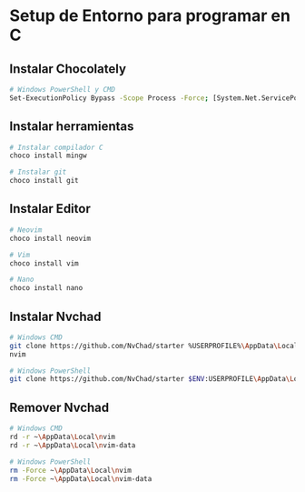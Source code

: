 # Setup de Entorno para programar en C

## Instalar Chocolately

``` sh
# Windows PowerShell y CMD
Set-ExecutionPolicy Bypass -Scope Process -Force; [System.Net.ServicePointManager]::SecurityProtocol = [System.Net.ServicePointManager]::SecurityProtocol -bor 3072; iex ((New-Object System.Net.WebClient).DownloadString('https://community.chocolatey.org/install.ps1'))
```

## Instalar herramientas

``` sh
# Instalar compilador C
choco install mingw

# Instalar git
choco install git
```

## Instalar Editor

``` sh
# Neovim
choco install neovim

# Vim
choco install vim

# Nano
choco install nano
```

## Instalar Nvchad

``` sh
# Windows CMD
git clone https://github.com/NvChad/starter %USERPROFILE%\AppData\Local\nvim
nvim

# Windows PowerShell
git clone https://github.com/NvChad/starter $ENV:USERPROFILE\AppData\Local\nvim
```

## Remover Nvchad

``` sh
# Windows CMD
rd -r ~\AppData\Local\nvim
rd -r ~\AppData\Local\nvim-data

# Windows PowerShell
rm -Force ~\AppData\Local\nvim
rm -Force ~\AppData\Local\nvim-data
```
